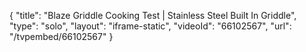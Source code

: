 {
    "title": "Blaze Griddle Cooking Test | Stainless Steel Built In Griddle",
    "type": "solo",
    "layout": "iframe-static",
    "videoId": "66102567",
    "url": "\/tvpembed\/66102567"
}
